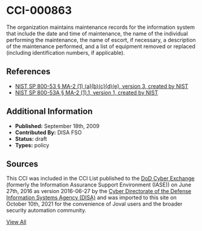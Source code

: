 # CCI-000863

The organization maintains maintenance records for the information system that include the date and time of maintenance, the name of the individual performing the maintenance, the name of escort, if necessary, a description of the maintenance performed, and a list of equipment removed or replaced (including identification numbers, if applicable).

## References ##

* [NIST SP 800-53 § MA-2 (1) (a)(b)(c)(d)(e), version 3, created by NIST](http://csrc.nist.gov/publications/PubsSPs.html)
* [NIST SP 800-53A § MA-2 (1).1, version 1, created by NIST](http://csrc.nist.gov/publications/PubsSPs.html)


## Additional Information ##

* **Published:** September 18th, 2009
* **Contributed By:** DISA FSO
* **Status:** draft
* **Types:** policy

## Sources ##

This CCI was included in the CCI List published to the [DoD Cyber Exchange](https://public.cyber.mil/stigs/cci/)
(formerly the Information Assurance Support Environment (IASE)) on June 27th, 2016 as version
2016-06-27 by the [Cyber Directorate of the Defense Information Systems Agency (DISA)](https://public.cyber.mil/about-cyber/)
and was imported to this site on October 10th, 2021 for the convenience of Joval users and the broader
security automation community.

[View All](../README.md)
